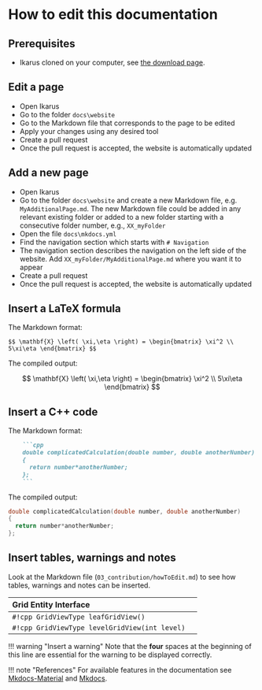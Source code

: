 # How to edit this documentation

## Prerequisites

- Ikarus cloned on your computer,
  see [the download page](../download).

## Edit a page

- Open Ikarus
- Go to the folder `docs\website`
- Go to the Markdown file that corresponds to the page to be edited
- Apply your changes using any desired tool
- Create a pull request
- Once the pull request is accepted, the website is automatically updated

## Add a new page

- Open Ikarus
- Go to the folder `docs\website` and create a new Markdown file,
  e.g. `MyAdditionalPage.md`. The new Markdown file could be added in any relevant existing folder or added to a new folder starting
  with a consecutive folder number, e.g., `XX_myFolder`
- Open the file `docs\mkdocs.yml`
- Find the navigation section which starts with `# Navigation`
- The navigation section describes the navigation on the left side of the
website. Add `XX_myFolder/MyAdditionalPage.md` where you want it to appear
- Create a pull request
- Once the pull request is accepted, the website is automatically updated

## Insert a LaTeX formula

The Markdown format:

`$$ \mathbf{X} \left( \xi,\eta \right) = \begin{bmatrix} \xi^2 \\ 5\xi\eta \end{bmatrix} $$`

The compiled output:

$$ \mathbf{X} \left( \xi,\eta \right) = \begin{bmatrix} \xi^2 \\ 5\xi\eta \end{bmatrix} $$

## Insert a C++ code

The Markdown format:

```md
    ```cpp
    double complicatedCalculation(double number, double anotherNumber)
    {
      return number*anotherNumber;
    };
    ```
```

The compiled output:

```cpp
double complicatedCalculation(double number, double anotherNumber)
{
  return number*anotherNumber;
};
```

## Insert tables, warnings and notes

Look at the Markdown file (`03_contribution/howToEdit.md`) to see how tables, warnings and notes can be inserted.

| Grid Entity Interface        ||
| :------------ | :-----------: |
| `#!cpp GridViewType leafGridView()`     |
| `#!cpp GridViewType levelGridView(int level)`     |

!!! warning "Insert a warning"
    Note that the **four** spaces at the beginning of this line are essential for the warning to be displayed
    correctly.

!!! note "References"
    For available features in the documentation see [Mkdocs-Material](https://squidfunk.github.io/mkdocs-material/) and [Mkdocs](https://www.mkdocs.org/user-guide/).

